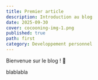 ```yaml
---
title: Premier article
description: Introduction au blog
date: 2025-09-30
cover: cocooning-img-1.png
published: true
path: first
category: Developpement personnel
---
```


Bienvenue sur le blog ! 🎉

blablabla
